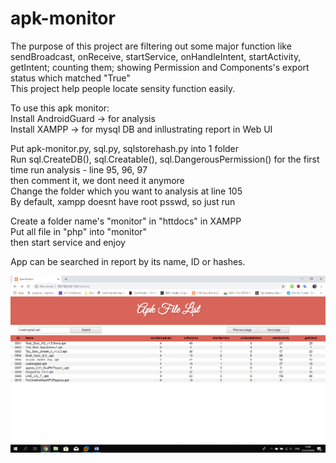 # apk-monitor

The purpose of this project are filtering out some major function like sendBroadcast, onReceive, startService, onHandleIntent, startActivity, getIntent; counting them; showing Permission and Components's export status which matched "True"  
This project help people locate sensity function easily.

To use this apk monitor:  
Install AndroidGuard -> for analysis  
Install XAMPP -> for mysql DB and inllustrating report in Web UI  

Put apk-monitor.py, sql.py, sqlstorehash.py into 1 folder  
Run sql.CreateDB(), sql.Creatable(), sql.DangerousPermission() for the first time run analysis - line 95, 96, 97  
then comment it, we dont need it anymore  
Change the folder which you want to analysis at line 105  
By default, xampp doesnt have root psswd, so just run  

Create a folder name's "monitor" in "httdocs" in XAMPP  
Put all file in "php" into "monitor"  
then start service and enjoy  

App can be searched in report by its name, ID or hashes.

![Oops](https://github.com/baotang2118/apk-monitor/blob/master/photo%20of%20result/image58.png)
